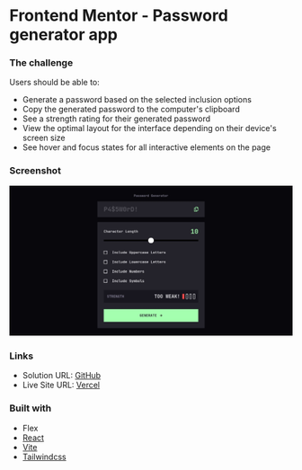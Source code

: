 # Frontend Mentor - Password generator app

### The challenge

Users should be able to:

- Generate a password based on the selected inclusion options
- Copy the generated password to the computer's clipboard
- See a strength rating for their generated password
- View the optimal layout for the interface depending on their device's screen size
- See hover and focus states for all interactive elements on the page

### Screenshot

![](./screenshot.jpg)

### Links

- Solution URL: [GitHub](https://github.com/manuelbenites/password-generator-app)
- Live Site URL: [Vercel](https://password-generator-app-bay.vercel.app/)

### Built with

- Flex
- [React](https://reactjs.org/)
- [Vite](https://vitejs.dev/)
- [Tailwindcss](https://tailwindcss.com/)

